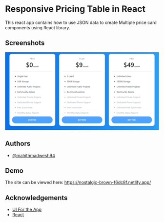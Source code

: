 
# Responsive Pricing Table in React

This react app contains how to use JSON data to create Multiple price card components using React library.




## Screenshots

![App Screenshot](https://github.com/mahithmadwesh94/React-Price-Cart/blob/master/screenshot/UI-Capture.PNG)

  
## Authors

- [@mahithmadwesh94](https://github.com/mahithmadwesh94)

  
## Demo

The site can be viewed here: https://nostalgic-brown-f6dc8f.netlify.app/

  
## Acknowledgements

 - [UI For the App](https://startbootstrap.com/snippets/pricing-table)
 - [React](https://reactjs.org/)

  
